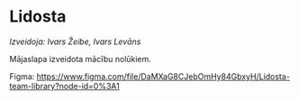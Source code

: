 # Lidosta
*Izveidoja: Ivars Žeibe, Ivars Levāns*

Mājaslapa izveidota mācību nolūkiem.

Figma: https://www.figma.com/file/DaMXaG8CJebOmHy84GbxyH/Lidosta-team-library?node-id=0%3A1